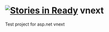 [![Stories in Ready](https://badge.waffle.io/marcuslindblom/vnext.png?label=ready&title=Ready)](https://waffle.io/marcuslindblom/vnext)
vnext
=====

Test project for asp.net vnext
